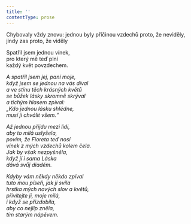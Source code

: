 ```yaml
---
title: ''
contentType: prose
---
```


Chybovaly vždy znovu: jednou byly příčinou vzdechů proto, že ne­viděly, jindy zas proto, že viděly

  

Spatřil jsem jednou vínek,  
pro který mě teď plní  
každý květ povzdechem.

_A spatřil jsem jej, paní moje,  
když jsem se jednou na vás díval  
a ve stínu těch krásných květů  
se bůžek lásky skromně skrýval  
a tichým hlasem zpíval:  
„Kdo jednou lásku shlédne,  
musí ji chválit všem.“_

_Až jednou přijdu mezi lidi,  
aby to milá uslyšela,  
povím, že Fioreta teď nosí  
vínek z mých vzdechů kolem čela.  
Jak by však nezpyšněla,  
když jí i sama Láska  
dává svůj diadém._

_Kdyby vám někdy někdo zpíval  
tuto mou píseň, jak ji svila  
hrstka mých nových slov a květů,  
přivítejte ji, moje milá,  
i když se přizdobila,  
aby co nejlíp zněla,  
tím starým nápěvem._
